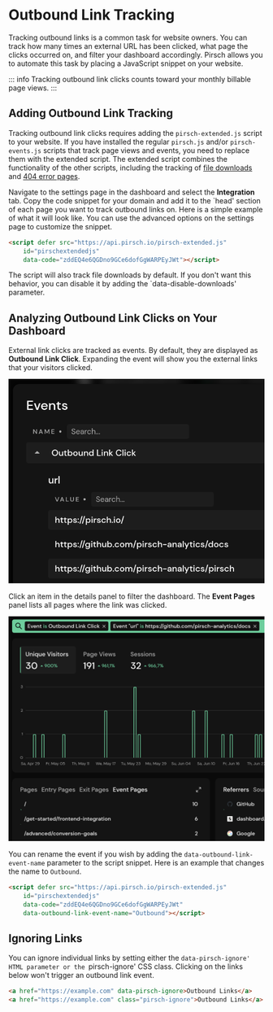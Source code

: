 # Outbound Link Tracking

Tracking outbound links is a common task for website owners. You can track how many times an external URL has been clicked, what page the clicks occurred on, and filter your dashboard accordingly. Pirsch allows you to automate this task by placing a JavaScript snippet on your website.

::: info
Tracking outbound link clicks counts toward your monthly billable page views.
:::

## Adding Outbound Link Tracking

Tracking outbound link clicks requires adding the `pirsch-extended.js` script to your website. If you have installed the regular `pirsch.js` and/or `pirsch-events.js` scripts that track page views and events, you need to replace them with the extended script. The extended script combines the functionality of the other scripts, including the tracking of [file downloads](/advanced/file-downloads) and [404 error pages](/advanced/not-found-tracking).

Navigate to the settings page in the dashboard and select the **Integration** tab. Copy the code snippet for your domain and add it to the `head' section of each page you want to track outbound links on. Here is a simple example of what it will look like. You can use the advanced options on the settings page to customize the snippet.

```html
<script defer src="https://api.pirsch.io/pirsch-extended.js"
    id="pirschextendedjs"
    data-code="zddEQ4e6QGDno9GCe6dofGgWARPEyJWt"></script>
```

The script will also track file downloads by default. If you don't want this behavior, you can disable it by adding the `data-disable-downloads' parameter.

## Analyzing Outbound Link Clicks on Your Dashboard

External link clicks are tracked as events. By default, they are displayed as **Outbound Link Click**. Expanding the event will show you the external links that your visitors clicked.

![Outbound Links](../static/advanced/outbound-links.png)

Click an item in the details panel to filter the dashboard. The **Event Pages** panel lists all pages where the link was clicked.

![Outbound Link Pages](../static/advanced/outbound-link-pages.png)

You can rename the event if you wish by adding the `data-outbound-link-event-name` parameter to the script snippet. Here is an example that changes the name to `Outbound`.

```html
<script defer src="https://api.pirsch.io/pirsch-extended.js"
    id="pirschextendedjs"
    data-code="zddEQ4e6QGDno9GCe6dofGgWARPEyJWt"
    data-outbound-link-event-name="Outbound"></script>
```

## Ignoring Links

You can ignore individual links by setting either the `data-pirsch-ignore' HTML parameter or the `pirsch-ignore' CSS class. Clicking on the links below won't trigger an outbound link event.

```html
<a href="https://example.com" data-pirsch-ignore>Outbound Links</a>
<a href="https://example.com" class="pirsch-ignore">Outbound Links</a>
```
